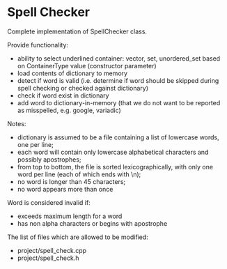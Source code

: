 # Spell Checker

Complete implementation of SpellChecker class.

Provide functionality:
 * ability to select underlined container: vector, set, unordered_set based on ContainerType value (constructor parameter)
 * load contents of dictionary to memory
 * detect if word is valid (i.e. determine if word should be skipped during spell checking or checked against dictionary)
 * check if word exist in dictionary
 * add word to dictionary-in-memory (that we do not want to be reported as misspelled, e.g. google, variadic)

Notes:
 * dictionary is assumed to be a file containing a list of lowercase words, one per line;
 * each word will contain only lowercase alphabetical characters and possibly apostrophes;
 * from top to bottom, the file is sorted lexicographically, with only one word per line (each of which ends with \n);
 * no word is longer than 45 characters;
 * no word appears more than once

Word is considered invalid if:
 * exceeds maximum length for a word
 * has non alpha characters or begins with apostrophe

The list of files which are allowed to be modified:
* project/spell_check.cpp
* project/spell_check.h
